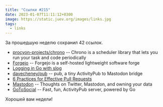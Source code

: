 ```yaml
---
title: "Ссылки #215"
date: 2023-01-07T11:11:12+0300
image: https://static.juev.org/images/links.jpg
tags: 
  - links
---
```


За прошедшую неделю сохранил 42 ссылок.

- [procyon-projects/chrono](https://github.com/procyon-projects/chrono) -- Chrono is a scheduler library that lets you run your task and code periodically
- [Forgejo](https://forgejo.org/) -- Forgejo is a self-hosted lightweight software forge
- [Logging in Go with slog](https://thedevelopercafe.com/articles/logging-in-go-with-slog-a7bb489755c2)
- [davecheney/pub](https://github.com/davecheney/pub) -- pub, a tiny ActivityPub to Mastodon bridge
- [6 Practices for Effective Pull Requests](https://blog.thepete.net/blog/2019/05/10/6-practices-for-effective-pull-requests/)
- [Mastodon](https://paulstamatiou.com/mastodon/) -- Thoughts on Twitter, Mastodon, and owning your data
- [GoToSocial](https://github.com/superseriousbusiness/gotosocial) -- Fast, fun, ActivityPub server, powered by Go

Хорошей вам недели!
